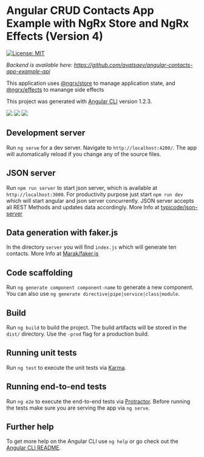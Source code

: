 # Angular CRUD Contacts App Example with NgRx Store and NgRx Effects (Version 4)

[![License: MIT](https://img.shields.io/badge/License-MIT-blue.svg)](https://opensource.org/licenses/MIT)




*Backend is available here: https://github.com/avatsaev/angular-contacts-app-example-api*

This application uses [@ngrx/store](https://github.com/ngrx/platform/blob/master/docs/store/README.md) to manage application state, and [@ngrx/effects](https://github.com/ngrx/platform/blob/master/docs/effects/README.md) to manange side effects

This project was generated with [Angular CLI](https://github.com/angular/angular-cli) version 1.2.3.

![](https://i.imgur.com/FtfRSql.png)
![](https://i.imgur.com/GUtoW7j.png)
![](https://i.imgur.com/105cDZF.png)

## Development server

Run `ng serve` for a dev server. Navigate to `http://localhost:4200/`. The app will automatically reload if you change any of the source files.

## JSON server

Run `npm run server` to start json server, which is available at `http://localhost:3000`. For productivity purpose just start `npm run dev` which will start angular and json server concurrently. JSON server accepts all REST Methods and updates data accordingly. More Info at [typicode/json-server](https://github.com/typicode/json-server) 

## Data generation with faker.js

In the directory `server` you will find `index.js` which will generate ten contacts. More Info at [Marak/faker.js](https://github.com/Marak/faker.js)

## Code scaffolding

Run `ng generate component component-name` to generate a new component. You can also use `ng generate directive|pipe|service|class|module`.

## Build

Run `ng build` to build the project. The build artifacts will be stored in the `dist/` directory. Use the `-prod` flag for a production build.

## Running unit tests

Run `ng test` to execute the unit tests via [Karma](https://karma-runner.github.io).

## Running end-to-end tests

Run `ng e2e` to execute the end-to-end tests via [Protractor](http://www.protractortest.org/).
Before running the tests make sure you are serving the app via `ng serve`.

## Further help

To get more help on the Angular CLI use `ng help` or go check out the [Angular CLI README](https://github.com/angular/angular-cli/blob/master/README.md).
